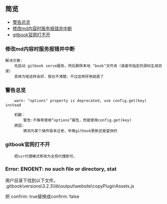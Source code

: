 ## 简览
* [警告总览](#警告总览)
* [修改md内容时服务报错并中断](#修改md内容时服务报错并中断)
* [gitbook官网打不开](#gitbook官网打不开)





### 修改md内容时服务报错并中断

    解决方案:  
        先启动 gitbook serve服务，然后删除本地 "book"文件夹（或者你指定的源码生成目录）
        具体为啥这样会好，我也不清楚。不过这样好用就是了

### 警告总览
```
    warn: "options" property is deprecated, use config.get(key) instead

    机翻：
        警告:不推荐使用“options”属性，而是使用config.get(key)
    原因:
        猜测为某个插件版本过老，毕竟gitbook更新还是蛮快的
```

### gitbook官网打不开

```
    把ssr代理模式修改为全局代理即可。
```


### Error: ENOENT: no such file or directory, stat

用户目录下找到以下文件。
.gitbook\versions\3.2.3\lib\output\website\copyPluginAssets.js

把 confirm: true替换成confirm: false

